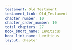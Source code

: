 ```yaml
---
testament: Old Testament
testament_link: Old_Testament
chapter_number: 10
chapter_order_number: 10
total_chapters: 27
book_short_name: Leviticus
book_link_name: Leviticus
layout: chapter
---
```

